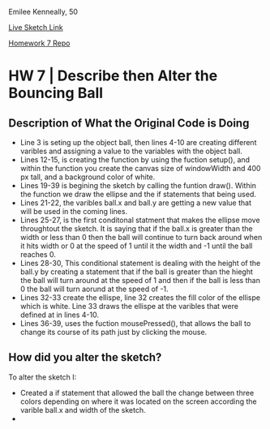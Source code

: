 Emilee Kenneally, 50

[Live Sketch Link](https://emileek.github.io/120-work/HW-7/)

[Homework 7 Repo](https://github.com/EmileeK/120-work/tree/master/HW-7)

# HW 7 | Describe then Alter the Bouncing Ball

## Description of What the Original Code is Doing
- Line 3 is seting up the object ball, then lines 4-10 are creating different varibles and assigning a value to the variables with the object ball.
- Lines 12-15, is creating the function by using the fuction setup(), and within the function you create the canvas size of windowWidth and 400 px tall, and a background color of white.
- Lines 19-39 is begining the sketch by calling the funtion draw(). Within the function we draw the ellipse and the if statements that being used.
- Lines 21-22, the varibles ball.x and ball.y are getting a new value that will be used in the coming lines.
- Lines 25-27, is the first conditonal statment that makes the ellipse move throughtout the sketch. It is saying that if the ball.x is greater than the width or less than 0 then the ball will continue to turn back around when it hits width or 0 at the speed of 1 until it the width and -1 until the ball reaches 0.
- Lines 28-30, This conditional statement is dealing with the height of the ball.y by creating a statement that if the ball is greater than the hieght the ball will turn around at the speed of 1 and then if the ball is less than 0 the ball will turn aorund at the speed of -1.
- Lines 32-33 create the ellispe, line 32 creates the fill color of the ellispe which is white. Line 33 draws the ellispe at the varibles that were defined at in lines 4-10.
- Lines 36-39, uses the fuction mousePressed(), that allows the ball to change its course of its path just by clicking the mouse.



## How did you alter the sketch?
To alter the sketch I:
- Created a if statement that allowed the ball the change between three colors depending on where it was located on the screen according the varible ball.x and width of the sketch.
-
<!--
Please describe how and why you changed the sketch?
-->
